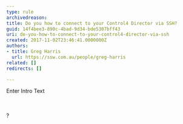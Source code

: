 ```yaml
---
type: rule
archivedreason: 
title: Do you how to connect to your Control4 Director via SSH?
guid: 14f4bee3-890c-4bad-9d34-bde5307bff43
uri: do-you-how-to-connect-to-your-control4-director-via-ssh
created: 2017-11-02T23:46:41.0000000Z
authors:
- title: Greg Harris
  url: https://ssw.com.au/people/greg-harris
related: []
redirects: []

---
```



Enter Intro Text<br>
<br><excerpt class='endintro'></excerpt><br>
<p>​​?<br><br></p>


